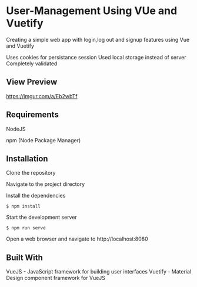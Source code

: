 # User-Management Using VUe and Vuetify
Creating a simple web app with login,log out and signup features using Vue and Vuetify 

Uses cookies for persistance session
Used local storage instead of server
Completely validated


## View Preview

https://imgur.com/a/Eb2wbTf


## Requirements

NodeJS

npm (Node Package Manager)

## Installation

Clone the repository

Navigate to the project directory

Install the dependencies

``
$ npm install
``

Start the development server

``
$ npm run serve
``

Open a web browser and navigate to http://localhost:8080

## Built With
VueJS - JavaScript framework for building user interfaces
Vuetify - Material Design component framework for VueJS
